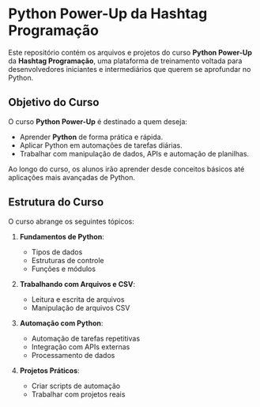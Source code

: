 
# Python Power-Up da Hashtag Programação

Este repositório contém os arquivos e projetos do curso **Python Power-Up** da **Hashtag Programação**, uma plataforma de treinamento voltada para desenvolvedores iniciantes e intermediários que querem se aprofundar no Python.

## Objetivo do Curso

O curso **Python Power-Up** é destinado a quem deseja:
- Aprender **Python** de forma prática e rápida.
- Aplicar Python em automações de tarefas diárias.
- Trabalhar com manipulação de dados, APIs e automação de planilhas.

Ao longo do curso, os alunos irão aprender desde conceitos básicos até aplicações mais avançadas de Python.

## Estrutura do Curso

O curso abrange os seguintes tópicos:
1. **Fundamentos de Python**:
   - Tipos de dados
   - Estruturas de controle
   - Funções e módulos

2. **Trabalhando com Arquivos e CSV**:
   - Leitura e escrita de arquivos
   - Manipulação de arquivos CSV

3. **Automação com Python**:
   - Automação de tarefas repetitivas
   - Integração com APIs externas
   - Processamento de dados

4. **Projetos Práticos**:
   - Criar scripts de automação
   - Trabalhar com projetos reais

